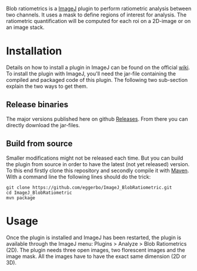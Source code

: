 Blob ratiometrics is a [ImageJ][ij-web] plugin to perform ratiometric analysis between two channels. It uses a mask to define regions of interest for analysis. The ratiometric quantification will be computed for each roi on a 2D-image or on an image stack.  

# Installation
Details on how to install a plugin in ImageJ can be found on the official [wiki][ij-plugin]. To install the plugin with ImageJ, you'll need the jar-file containing the compiled and packaged code of this plugin. The following two sub-section explain the two ways to get them.
 
## Release binaries
The major versions published here on github [Releases][bin]. From there you can directly download the jar-files.

## Build from source
Smaller modifications might not be released each time. But you can build the plugin from source in order to have the latest (not yet released) version. To this end firstly clone this repository and secondly compile it with [Maven][mvn]. With a command line the following lines should do the trick:

```
git clone https://github.com/eggerbo/ImageJ_BlobRatiometric.git
cd ImageJ_BlobRatiometric
mvn package

```

# Usage
Once the plugin is installed and ImageJ has been restarted, the plugin is available through the ImageJ menu: Plugins > Analyze > Blob Ratiometrics (2D). The plugin needs three open images, two florescent images and the image mask. All the images have to have the exact same dimension (2D or 3D).


[ij-web]: http://imagej.net/
[ij-plugin]: http://imagej.net/Installing_3rd_party_plugins
[mvn]: https://maven.apache.org/
[bin]: https://github.com/eggerbo/ImageJ_BlobRatiometric/releases